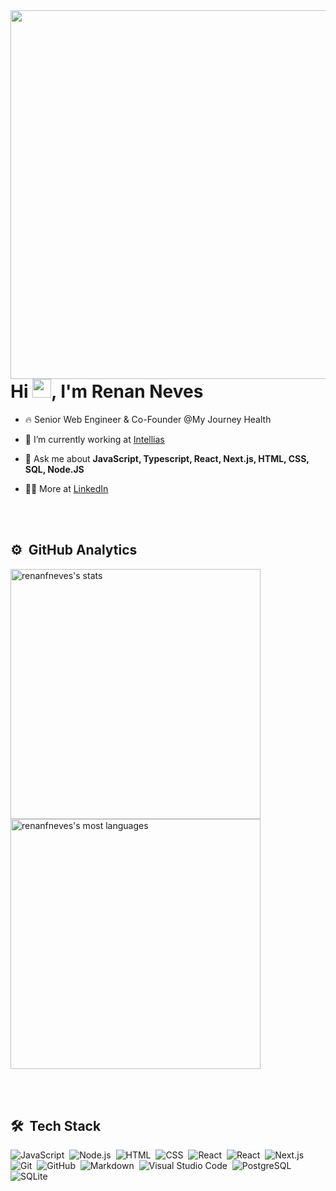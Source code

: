 <img align="right" height="590em" src="https://raw.githubusercontent.com/gist/renanfneves/15e438dcef639b6a087037eccf05f2b3/raw/9c804a5b506623ea2359b8a576d9d6692a7499d7/githubcard.svg"/>
<h1 align="left">Hi <img src="https://raw.githubusercontent.com/kaueMarques/kaueMarques/master/hi.gif" height="30px">, I'm Renan Neves</h1>

- 🔥 Senior Web Engineer & Co-Founder @My Journey Health

- 🔭 I’m currently working at [Intellias](https://intellias.com/)

- 💬 Ask me about **JavaScript, Typescript, React, Next.js, HTML, CSS, SQL, Node.JS**

- 👨‍💻 More at [LinkedIn](https://www.linkedin.com/in/renan-floriano-neves/)

<br><br>


## ⚙️ &nbsp;GitHub Analytics

<p align="left">
<img width="400em" src="https://github-readme-stats.vercel.app/api?username=renanfneves&show_icons=true&theme=vision-friendly-dark" alt="renanfneves's stats"/>
<img width="400em" src="https://github-readme-stats.vercel.app/api/top-langs/?username=renanfneves&layout=compact&theme=vision-friendly-dark" alt="renanfneves's most languages"/>
</p>


<br><br>

## 🛠 &nbsp;Tech Stack

![JavaScript](https://img.shields.io/badge/-JavaScript-05122A?style=flat&logo=javascript)&nbsp;
![Node.js](https://img.shields.io/badge/-Node.js-05122A?style=flat&logo=node.js)&nbsp;
![HTML](https://img.shields.io/badge/-HTML-05122A?style=flat&logo=HTML5)&nbsp;
![CSS](https://img.shields.io/badge/-CSS-05122A?style=flat&logo=CSS3&logoColor=1572B6)&nbsp;
![React](https://img.shields.io/badge/-React-05122A?style=flat&logo=react)&nbsp;
![React](https://img.shields.io/badge/-ReactNative-05122A?style=flat&logo=react)&nbsp;
![Next.js](https://img.shields.io/badge/-Next.js-05122A?style=flat&logo=next.js)&nbsp;
![Git](https://img.shields.io/badge/-Git-05122A?style=flat&logo=git)&nbsp;
![GitHub](https://img.shields.io/badge/-GitHub-05122A?style=flat&logo=github)&nbsp;
![Markdown](https://img.shields.io/badge/-Markdown-05122A?style=flat&logo=markdown)&nbsp;
![Visual Studio Code](https://img.shields.io/badge/-Visual%20Studio%20Code-05122A?style=flat&logo=visual-studio-code&logoColor=007ACC)&nbsp;
![PostgreSQL](https://img.shields.io/badge/-PostgreSQL-05122A?style=flat&logo=postgresql)&nbsp;
![SQLite](https://img.shields.io/badge/-SQLite-05122A?style=flat&logo=sqlite)&nbsp;

